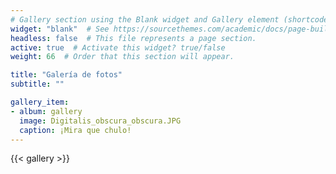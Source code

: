 ```yaml
---
# Gallery section using the Blank widget and Gallery element (shortcode).
widget: "blank"  # See https://sourcethemes.com/academic/docs/page-builder/
headless: false  # This file represents a page section.
active: true  # Activate this widget? true/false
weight: 66  # Order that this section will appear.

title: "Galería de fotos"
subtitle: ""

gallery_item:
- album: gallery
  image: Digitalis_obscura_obscura.JPG
  caption: ¡Mira que chulo!
---
```


{{< gallery >}}

